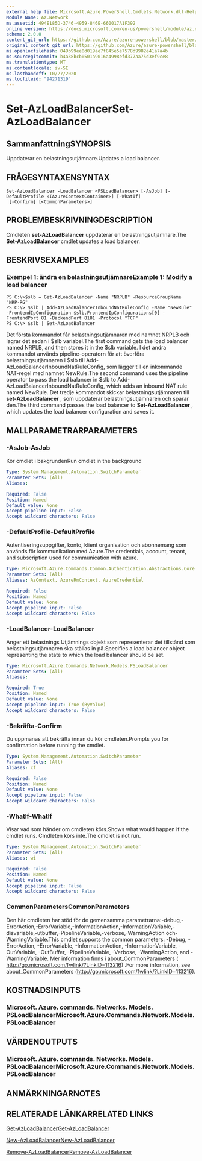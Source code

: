 ```yaml
---
external help file: Microsoft.Azure.PowerShell.Cmdlets.Network.dll-Help.xml
Module Name: Az.Network
ms.assetid: 494E185D-3746-4959-846E-660017A1F392
online version: https://docs.microsoft.com/en-us/powershell/module/az.network/set-azloadbalancer
schema: 2.0.0
content_git_url: https://github.com/Azure/azure-powershell/blob/master/src/Network/Network/help/Set-AzLoadBalancer.md
original_content_git_url: https://github.com/Azure/azure-powershell/blob/master/src/Network/Network/help/Set-AzLoadBalancer.md
ms.openlocfilehash: 049b99ee0d019ae7f845e5e7578d9982e41a7a4b
ms.sourcegitcommit: b4a38bcb0501a9016a4998efd377aa75d3ef9ce8
ms.translationtype: MT
ms.contentlocale: sv-SE
ms.lasthandoff: 10/27/2020
ms.locfileid: "94271319"
---
```

# <span data-ttu-id="23a5f-101">Set-AzLoadBalancer</span><span class="sxs-lookup"><span data-stu-id="23a5f-101">Set-AzLoadBalancer</span></span>

## <span data-ttu-id="23a5f-102">Sammanfattning</span><span class="sxs-lookup"><span data-stu-id="23a5f-102">SYNOPSIS</span></span>
<span data-ttu-id="23a5f-103">Uppdaterar en belastningsutjämnare.</span><span class="sxs-lookup"><span data-stu-id="23a5f-103">Updates a load balancer.</span></span>

## <span data-ttu-id="23a5f-104">FRÅGESYNTAXEN</span><span class="sxs-lookup"><span data-stu-id="23a5f-104">SYNTAX</span></span>

```
Set-AzLoadBalancer -LoadBalancer <PSLoadBalancer> [-AsJob] [-DefaultProfile <IAzureContextContainer>] [-WhatIf]
 [-Confirm] [<CommonParameters>]
```

## <span data-ttu-id="23a5f-105">PROBLEMBESKRIVNING</span><span class="sxs-lookup"><span data-stu-id="23a5f-105">DESCRIPTION</span></span>
<span data-ttu-id="23a5f-106">Cmdleten **set-AzLoadBalancer** uppdaterar en belastningsutjämnare.</span><span class="sxs-lookup"><span data-stu-id="23a5f-106">The **Set-AzLoadBalancer** cmdlet updates a load balancer.</span></span>

## <span data-ttu-id="23a5f-107">BESKRIVS</span><span class="sxs-lookup"><span data-stu-id="23a5f-107">EXAMPLES</span></span>

### <span data-ttu-id="23a5f-108">Exempel 1: ändra en belastningsutjämnare</span><span class="sxs-lookup"><span data-stu-id="23a5f-108">Example 1: Modify a load balancer</span></span>
```
PS C:\>$slb = Get-AzLoadBalancer -Name "NRPLB" -ResourceGroupName "NRP-RG"
PS C:\> $slb | Add-AzLoadBalancerInboundNatRuleConfig -Name "NewRule" -FrontendIpConfiguration $slb.FrontendIpConfigurations[0] -FrontendPort 81 -BackendPort 8181 -Protocol "TCP"
PS C:\> $slb | Set-AzLoadBalancer
```

<span data-ttu-id="23a5f-109">Det första kommandot får belastningsutjämnaren med namnet NRPLB och lagrar det sedan i $slb variabel.</span><span class="sxs-lookup"><span data-stu-id="23a5f-109">The first command gets the load balancer named NRPLB, and then stores it in the $slb variable.</span></span>
<span data-ttu-id="23a5f-110">I det andra kommandot används pipeline-operatorn för att överföra belastningsutjämnaren i $slb till Add-AzLoadBalancerInboundNatRuleConfig, som lägger till en inkommande NAT-regel med namnet NewRule.</span><span class="sxs-lookup"><span data-stu-id="23a5f-110">The second command uses the pipeline operator to pass the load balancer in $slb to Add-AzLoadBalancerInboundNatRuleConfig, which adds an inbound NAT rule named NewRule.</span></span>
<span data-ttu-id="23a5f-111">Det tredje kommandot skickar belastningsutjämnaren till **set-AzLoadBalancer** , som uppdaterar belastningsutjämnaren och sparar den.</span><span class="sxs-lookup"><span data-stu-id="23a5f-111">The third command passes the load balancer to **Set-AzLoadBalancer** , which updates the load balancer configuration and saves it.</span></span>

## <span data-ttu-id="23a5f-112">MALLPARAMETRAR</span><span class="sxs-lookup"><span data-stu-id="23a5f-112">PARAMETERS</span></span>

### <span data-ttu-id="23a5f-113">-AsJob</span><span class="sxs-lookup"><span data-stu-id="23a5f-113">-AsJob</span></span>
<span data-ttu-id="23a5f-114">Kör cmdlet i bakgrunden</span><span class="sxs-lookup"><span data-stu-id="23a5f-114">Run cmdlet in the background</span></span>

```yaml
Type: System.Management.Automation.SwitchParameter
Parameter Sets: (All)
Aliases:

Required: False
Position: Named
Default value: None
Accept pipeline input: False
Accept wildcard characters: False
```

### <span data-ttu-id="23a5f-115">-DefaultProfile</span><span class="sxs-lookup"><span data-stu-id="23a5f-115">-DefaultProfile</span></span>
<span data-ttu-id="23a5f-116">Autentiseringsuppgifter, konto, klient organisation och abonnemang som används för kommunikation med Azure.</span><span class="sxs-lookup"><span data-stu-id="23a5f-116">The credentials, account, tenant, and subscription used for communication with azure.</span></span>

```yaml
Type: Microsoft.Azure.Commands.Common.Authentication.Abstractions.Core.IAzureContextContainer
Parameter Sets: (All)
Aliases: AzContext, AzureRmContext, AzureCredential

Required: False
Position: Named
Default value: None
Accept pipeline input: False
Accept wildcard characters: False
```

### <span data-ttu-id="23a5f-117">-LoadBalancer</span><span class="sxs-lookup"><span data-stu-id="23a5f-117">-LoadBalancer</span></span>
<span data-ttu-id="23a5f-118">Anger ett belastnings Utjämnings objekt som representerar det tillstånd som belastningsutjämnaren ska ställas in på.</span><span class="sxs-lookup"><span data-stu-id="23a5f-118">Specifies a load balancer object representing the state to which the load balancer should be set.</span></span>

```yaml
Type: Microsoft.Azure.Commands.Network.Models.PSLoadBalancer
Parameter Sets: (All)
Aliases:

Required: True
Position: Named
Default value: None
Accept pipeline input: True (ByValue)
Accept wildcard characters: False
```

### <span data-ttu-id="23a5f-119">-Bekräfta</span><span class="sxs-lookup"><span data-stu-id="23a5f-119">-Confirm</span></span>
<span data-ttu-id="23a5f-120">Du uppmanas att bekräfta innan du kör cmdleten.</span><span class="sxs-lookup"><span data-stu-id="23a5f-120">Prompts you for confirmation before running the cmdlet.</span></span>

```yaml
Type: System.Management.Automation.SwitchParameter
Parameter Sets: (All)
Aliases: cf

Required: False
Position: Named
Default value: None
Accept pipeline input: False
Accept wildcard characters: False
```

### <span data-ttu-id="23a5f-121">-WhatIf</span><span class="sxs-lookup"><span data-stu-id="23a5f-121">-WhatIf</span></span>
<span data-ttu-id="23a5f-122">Visar vad som händer om cmdleten körs.</span><span class="sxs-lookup"><span data-stu-id="23a5f-122">Shows what would happen if the cmdlet runs.</span></span> <span data-ttu-id="23a5f-123">Cmdleten körs inte.</span><span class="sxs-lookup"><span data-stu-id="23a5f-123">The cmdlet is not run.</span></span>

```yaml
Type: System.Management.Automation.SwitchParameter
Parameter Sets: (All)
Aliases: wi

Required: False
Position: Named
Default value: None
Accept pipeline input: False
Accept wildcard characters: False
```

### <span data-ttu-id="23a5f-124">CommonParameters</span><span class="sxs-lookup"><span data-stu-id="23a5f-124">CommonParameters</span></span>
<span data-ttu-id="23a5f-125">Den här cmdleten har stöd för de gemensamma parametrarna:-debug,-ErrorAction,-ErrorVariable,-InformationAction,-InformationVariable,-disvariable,-utbuffer,-PipelineVariable,-verbose,-WarningAction och-WarningVariable.</span><span class="sxs-lookup"><span data-stu-id="23a5f-125">This cmdlet supports the common parameters: -Debug, -ErrorAction, -ErrorVariable, -InformationAction, -InformationVariable, -OutVariable, -OutBuffer, -PipelineVariable, -Verbose, -WarningAction, and -WarningVariable.</span></span> <span data-ttu-id="23a5f-126">Mer information finns i about_CommonParameters ( http://go.microsoft.com/fwlink/?LinkID=113216) .</span><span class="sxs-lookup"><span data-stu-id="23a5f-126">For more information, see about_CommonParameters (http://go.microsoft.com/fwlink/?LinkID=113216).</span></span>

## <span data-ttu-id="23a5f-127">KOSTNADS</span><span class="sxs-lookup"><span data-stu-id="23a5f-127">INPUTS</span></span>

### <span data-ttu-id="23a5f-128">Microsoft. Azure. commands. Networks. Models. PSLoadBalancer</span><span class="sxs-lookup"><span data-stu-id="23a5f-128">Microsoft.Azure.Commands.Network.Models.PSLoadBalancer</span></span>

## <span data-ttu-id="23a5f-129">VÄRDEN</span><span class="sxs-lookup"><span data-stu-id="23a5f-129">OUTPUTS</span></span>

### <span data-ttu-id="23a5f-130">Microsoft. Azure. commands. Networks. Models. PSLoadBalancer</span><span class="sxs-lookup"><span data-stu-id="23a5f-130">Microsoft.Azure.Commands.Network.Models.PSLoadBalancer</span></span>

## <span data-ttu-id="23a5f-131">ANMÄRKNINGAR</span><span class="sxs-lookup"><span data-stu-id="23a5f-131">NOTES</span></span>

## <span data-ttu-id="23a5f-132">RELATERADE LÄNKAR</span><span class="sxs-lookup"><span data-stu-id="23a5f-132">RELATED LINKS</span></span>

[<span data-ttu-id="23a5f-133">Get-AzLoadBalancer</span><span class="sxs-lookup"><span data-stu-id="23a5f-133">Get-AzLoadBalancer</span></span>](./Get-AzLoadBalancer.md)

[<span data-ttu-id="23a5f-134">New-AzLoadBalancer</span><span class="sxs-lookup"><span data-stu-id="23a5f-134">New-AzLoadBalancer</span></span>](./New-AzLoadBalancer.md)

[<span data-ttu-id="23a5f-135">Remove-AzLoadBalancer</span><span class="sxs-lookup"><span data-stu-id="23a5f-135">Remove-AzLoadBalancer</span></span>](./Remove-AzLoadBalancer.md)


